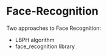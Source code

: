 # Face-Recognition
Two approaches to Face Recognition:
* LBPH algorithm 
* face_recognition library
